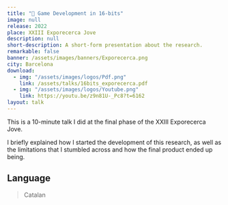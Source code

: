 ```yaml
---
title: "🧪 Game Development in 16-bits"
image: null
release: 2022
place: XXIII Exporecerca Jove
description: null
short-description: A short-form presentation about the research.
remarkable: false
banner: /assets/images/banners/Exporecerca.png
city: Barcelona
download:
  - img: "/assets/images/logos/Pdf.png"
    link: /assets/talks/16bits_exporecerca.pdf
  - img: "/assets/images/logos/Youtube.png"
    link: https://youtu.be/z9n81U-_Pc8?t=6162
layout: talk
---
```


This is a 10-minute talk I did at the final phase of the XXIII Exporecerca Jove.

I briefly explained how I started the development of this research, as well as the limitations that I stumbled across and how the final product ended up being.

## Language

> Catalan

